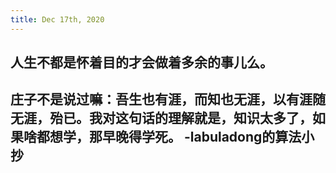 ```yaml
---
title: Dec 17th, 2020
---
```


## 人生不都是怀着目的才会做着多余的事儿么。
## 庄子不是说过嘛：吾生也有涯，而知也无涯，以有涯随无涯，殆已。我对这句话的理解就是，知识太多了，如果啥都想学，那早晚得学死。 -labuladong的算法小抄
